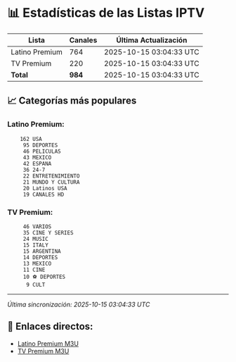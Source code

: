 # 📊 Estadísticas de las Listas IPTV

| Lista | Canales | Última Actualización |
|-------|---------|---------------------|
| Latino Premium | 764 | 2025-10-15 03:04:33 UTC |
| TV Premium | 220 | 2025-10-15 03:04:33 UTC |
| **Total** | **984** | 2025-10-15 03:04:33 UTC |

## 📈 Categorías más populares

### Latino Premium:
```
    162 USA
     95 DEPORTES
     46 PELICULAS
     43 MEXICO
     42 ESPANA
     36 24-7
     22 ENTRETENIMIENTO
     21 MUNDO Y CULTURA
     20 Latinos USA
     19 CANALES HD
```

### TV Premium:
```
     46 VARIOS
     35 CINE Y SERIES
     24 MUSIC
     15 ITALY 
     15 ARGENTINA
     14 DEPORTES
     13 MEXICO
     11 CINE
     10 ⚽ DEPORTES
      9 CULT
```

---
*Última sincronización: 2025-10-15 03:04:33 UTC*

## 🔗 Enlaces directos:
- [Latino Premium M3U](https://raw.githubusercontent.com/maximilianobl/tv/main/latino-premium.m3u)
- [TV Premium M3U](https://raw.githubusercontent.com/maximilianobl/tv/main/tv-premium.m3u)
